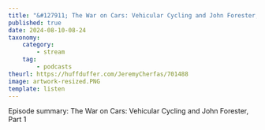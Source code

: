 ```yaml
---
title: "&#127911; The War on Cars: Vehicular Cycling and John Forester, Part 1"
published: true
date: 2024-08-10-08-24
taxonomy:
    category:
        - stream
    tag:
        - podcasts
theurl: https://huffduffer.com/JeremyCherfas/701488
image: artwork-resized.PNG
template: listen
---
```


Episode summary: The War on Cars: Vehicular Cycling and John Forester, Part 1
